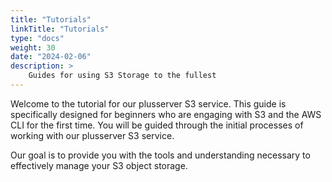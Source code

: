 ```yaml
---
title: "Tutorials"
linkTitle: "Tutorials"
type: "docs"
weight: 30
date: "2024-02-06"
description: >
    Guides for using S3 Storage to the fullest
---
```


Welcome to the tutorial for our plusserver S3 service. This guide is specifically designed for beginners who are engaging with S3 and the AWS CLI for the first time. You will be guided through the initial processes of working with our plusserver S3 service.

Our goal is to provide you with the tools and understanding necessary to effectively manage your S3 object storage.
